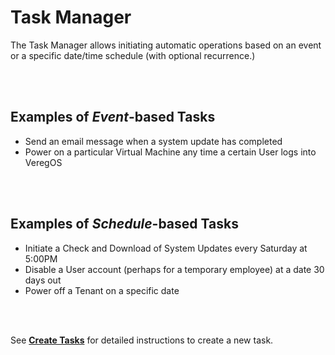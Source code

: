 

# Task Manager

The Task Manager allows initiating automatic operations based on an event or a specific date/time schedule (with optional recurrence.)


<br>
<br>

## Examples of *Event*\-based Tasks

-   Send an email message when a system update has completed
-   Power on a particular Virtual Machine any time a certain User logs into VeregOS


<br>
<br>

## Examples of *Schedule*\-based Tasks

-   Initiate a Check and Download of System Updates every Saturday at 5:00PM
-   Disable a User account (perhaps for a temporary employee) at a date 30 days out
-   Power off a Tenant on a specific date

<br>
<br>

See [**Create Tasks**](/public/ProductGuide/createtasks) for detailed instructions to create a new task.
